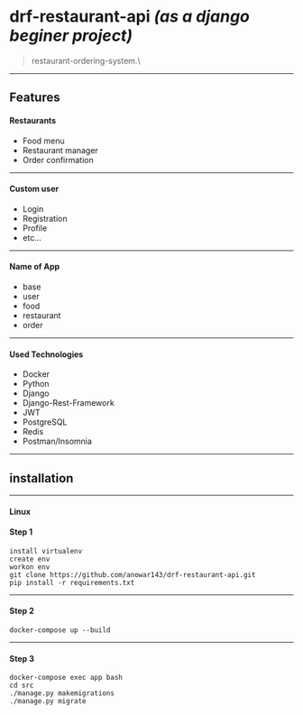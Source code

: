 # drf-restaurant-api ***(as a django beginer project)***
> restaurant-ordering-system.\
---

## Features


#### Restaurants

 * Food menu
 * Restaurant manager 
 * Order confirmation
---

#### Custom user
* Login
* Registration
* Profile
* etc...
---

#### Name of App
* base
* user
* food
* restaurant
* order
---

#### Used Technologies
* Docker
* Python
* Django
* Django-Rest-Framework
* JWT
* PostgreSQL
* Redis
* Postman/Insomnia 

---
## installation
---
#### Linux
#### Step 1
```
install virtualenv
create env
workon env
git clone https://github.com/anowar143/drf-restaurant-api.git
pip install -r requirements.txt
```
---
#### Step 2

```
docker-compose up --build
```
---
#### Step 3

```
docker-compose exec app bash
cd src
./manage.py makemigrations
./manage.py migrate
```

